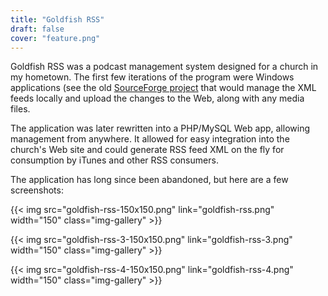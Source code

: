 ```yaml
---
title: "Goldfish RSS"
draft: false
cover: "feature.png"
---
```


Goldfish RSS was a podcast management system designed for a church in my hometown. The first few iterations of the program were Windows applications (see the old [SourceForge project](http://goldfishrss.sourceforge.net) that would manage the XML feeds locally and upload the changes to the Web, along with any media files.

The application was later rewritten into a PHP/MySQL Web app, allowing management from anywhere. It allowed for easy integration into the church's Web site and could generate RSS feed XML on the fly for consumption by iTunes and other RSS consumers.

The application has long since been abandoned, but here are a few screenshots:

{{< img src="goldfish-rss-150x150.png" link="goldfish-rss.png" width="150" class="img-gallery" >}}

{{< img src="goldfish-rss-3-150x150.png" link="goldfish-rss-3.png" width="150" class="img-gallery" >}}

{{< img src="goldfish-rss-4-150x150.png" link="goldfish-rss-4.png" width="150" class="img-gallery" >}}